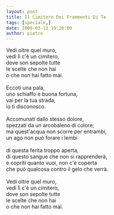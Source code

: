 ```yaml
---
layout: post
title: Il Cimitero Dei Frammenti Di Te
tags: [speciale,]
date: 2009-03-13 19:20:00
author: pietro
---
```

Vedi oltre quel muro,<br/>vedi lì c'è un cimitero,<br/>dove son sepolte tutte<br/>le scelte che non hai<br/>o che non hai fatto mai.<br/><br/>Eccoti una pala,<br/>uno schiaffo e buona fortuna,<br/>vai per la tua strada,<br/>io ti disconosco.<br/><br/>Accomunati dallo stesso dolore,<br/>spezzati da un arcobaleno di colore;<br/>ma quest'acqua non scorre per entrambi,<br/>un ago non può forare i lembi<br/><br/>di questa ferita troppo aperta,<br/>di questo sangue che non si rapprenderà,<br/>e copriti quanto vuoi, non c'è coperta<br/>che può qualcosa contro il gelo che verrà.<br/><br/>Vedi oltre quel muro,<br/>vedi lì c'è un cimitero,<br/>dove son sepolte tutte<br/>le scelte che non hai<br/>o che non hai fatto mai.

